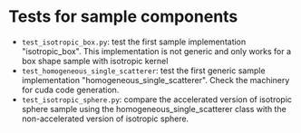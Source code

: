 # Tests for sample components

* `test_isotropic_box.py`: test the first sample implementation "isotropic_box". This implementation is not generic and only works for a box shape sample with isotropic kernel
* `test_homogeneous_single_scatterer`: test the first generic sample implementation "homogeneous_single_scatterer". Check the machinery for cuda code generation.
* `test_isotropic_sphere.py`: compare the accelerated version of isotropic sphere sample using the homogeneous_single_scatterer class with the non-accelerated version of isotropic sphere.

